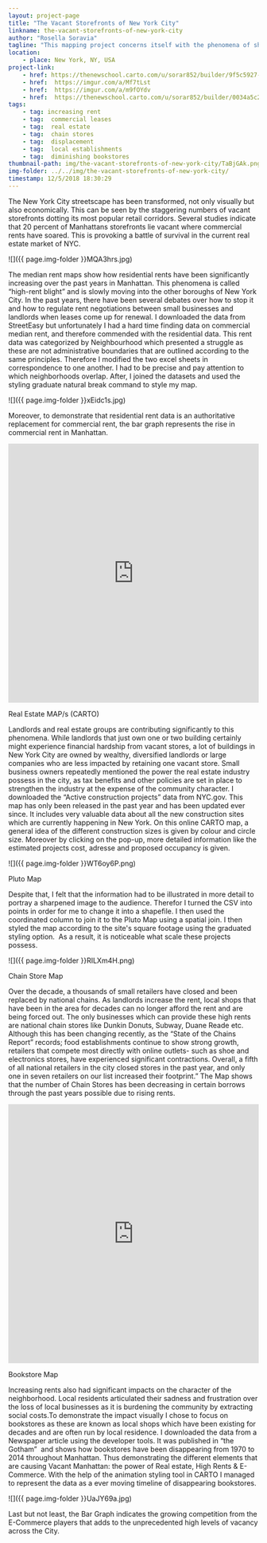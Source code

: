 ```yaml
---
layout: project-page
title: "The Vacant Storefronts of New York City"
linkname: the-vacant-storefronts-of-new-york-city
author: "Rosella Soravia"
tagline: "This mapping project concerns itself with the phenomena of shuttered storefronts in New York City demonstrating its causes and effects."
location:
    - place: New York, NY, USA
project-link:
    - href: https://thenewschool.carto.com/u/sorar852/builder/9f5c5927-12e8-4198-acf9-e96e5c0be5a6/embed
    - href:  https://imgur.com/a/Mf7tLst
    - href:  https://imgur.com/a/m9fOYdv
    - href:  https://thenewschool.carto.com/u/sorar852/builder/0034a5c2-33c0-4032-b4d5-5c9921c55087/embed  
tags:
    - tag: increasing rent
    - tag:  commercial leases
    - tag:  real estate
    - tag:  chain stores
    - tag:  displacement
    - tag:  local establishments
    - tag:  diminishing bookstores
thumbnail-path: img/the-vacant-storefronts-of-new-york-city/TaBjGAk.png
img-folder: ../../img/the-vacant-storefronts-of-new-york-city/
timestamp: 12/5/2018 18:30:29
---
```


The New York City streetscape has been transformed, not only visually but also economically. This can be seen by the staggering numbers of vacant storefronts dotting its most popular retail corridors. Several studies indicate that 20 percent of Manhattans storefronts lie vacant where commercial rents have soared. This is provoking a battle of survival in the current real estate market of NYC. 

![]({{ page.img-folder }}MQA3hrs.jpg) 

The median rent maps show how residential rents have been significantly increasing over the past years in Manhattan. This phenomena is called “high-rent blight” and is slowly moving into the other boroughs of New York City. In the past years, there have been several debates over how to stop it and how to regulate rent negotiations between small businesses and landlords when leases come up for renewal. I downloaded the data from StreetEasy but unfortunately I had a hard time finding data on commercial median rent, and therefore commended with the residential data. This rent data was categorized by Neighbourhood which presented a struggle as these are not administrative boundaries that are outlined according to the same principles. Therefore I modified the two excel sheets in correspondence to one another. I had to be precise and pay attention to which neighborhoods overlap. After, I joined the datasets and used the styling graduate natural break command to style my map. 

![]({{ page.img-folder }}xEidc1s.jpg) 

Moreover, to demonstrate that residential rent data is an authoritative replacement for commercial rent, the bar graph represents the rise in commercial rent in Manhattan.

<iframe width="100%" height="520" frameborder="0" src="https://thenewschool.carto.com/u/sorar852/builder/9f5c5927-12e8-4198-acf9-e96e5c0be5a6/embed" allowfullscreen webkitallowfullscreen mozallowfullscreen oallowfullscreen msallowfullscreen></iframe>

Real Estate MAP/s (CARTO)

Landlords and real estate groups are contributing significantly to this phenomena. While landlords that just own one or two building certainly might experience financial hardship from vacant stores, a lot of buildings in New York City are owned by wealthy, diversified landlords or large companies who are less impacted by retaining one vacant store. Small business owners repeatedly mentioned the power the real estate industry possess in the city, as tax benefits and other policies are set in place to strengthen the industry at the expense of the community character. I downloaded the “Active construction projects” data from NYC.gov. This map has only been released in the past year and has been updated ever since. It includes very valuable data about all the new construction sites which are currently happening in New York. On this online CARTO map, a general idea of the different construction sizes is given by colour and circle size. Moreover by clicking on the pop-up, more detailed information like the estimated projects cost, adresse and proposed occupancy is given. 

![]({{ page.img-folder }}WT6oy6P.png) 

Pluto Map

Despite that, I felt that the information had to be illustrated in more detail to portray a sharpened image to the audience. Therefor I turned the CSV into points in order for me to change it into a shapefile. I then used the coordinated column to join it to the Pluto Map using a spatial join. I then styled the map according to the site's square footage using the graduated styling option.  As a result, it is noticeable what scale these projects possess.

![]({{ page.img-folder }}RILXm4H.png) 

Chain Store Map

Over the decade, a thousands of small retailers have closed and been replaced by national chains. As landlords increase the rent, local shops that have been in the area for decades can no longer afford the rent and are being forced out. The only businesses which can provide these high rents are national chain stores like Dunkin Donuts, Subway, Duane Reade etc. Although this has been changing recently, as the “State of the Chains Report” records; food establishments continue to show strong growth, retailers that compete most directly with online outlets- such as shoe and electronics stores, have experienced significant contractions. Overall, a fifth of all national retailers in the city closed stores in the past year, and only one in seven retailers on our list increased their footprint.” The Map shows that the number of Chain Stores has been decreasing in certain borrows through the past years possible due to rising rents. 

<iframe width="100%" height="520" frameborder="0" src="https://thenewschool.carto.com/u/sorar852/builder/0034a5c2-33c0-4032-b4d5-5c9921c55087/embed" allowfullscreen webkitallowfullscreen mozallowfullscreen oallowfullscreen msallowfullscreen></iframe>

Bookstore Map

Increasing rents also had significant impacts on the character of the neighborhood. Local residents articulated their sadness and frustration over the loss of local businesses as it is burdening the community by extracting social costs.To demonstrate the impact visually I chose to focus on bookstores as these are known as local shops which have been existing for decades and are often run by local residence. I downloaded the data from a Newspaper article using the developer tools. It was published in “the Gotham”  and shows how bookstores have been disappearing from 1970 to 2014 throughout Manhattan. Thus demonstrating the different elements that are causing Vacant Manhattan: the power of Real estate, High Rents & E- Commerce. With the help of the animation styling tool in CARTO I managed to represent the data as a ever moving timeline of disappearing bookstores.  

![]({{ page.img-folder }}UaJY69a.jpg)

Last but not least, the Bar Graph indicates the growing competition from the E-Commerce players that adds to the unprecedented high levels of vacancy across the City.
